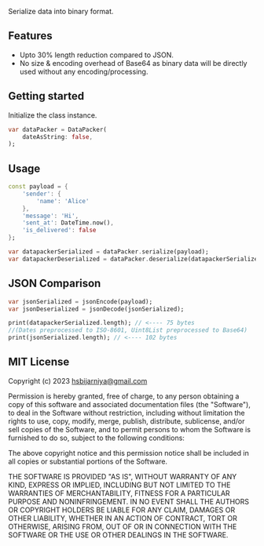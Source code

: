 Serialize data into binary format.

## Features

+ Upto 30% length reduction compared to JSON.
+ No size & encoding overhead of Base64 as binary data will be directly used without any encoding/processing.

## Getting started

Initialize the class instance.

```dart
var dataPacker = DataPacker(
    dateAsString: false,
);
```

## Usage

```dart
const payload = {
    'sender': {
        'name': 'Alice'
    },
    'message': 'Hi',
    'sent_at': DateTime.now(),
    'is_delivered': false
};

var datapackerSerialized = dataPacker.serialize(payload);
var datapackerDeserialized = dataPacker.deserialize(datapackerSerialized);
```

## JSON Comparison

```dart
var jsonSerialized = jsonEncode(payload);
var jsonDeserialized = jsonDecode(jsonSerialized);

print(datapackerSerialized.length); // <---- 75 bytes
//(Dates preprocessed to ISO-8601, Uint8List preprocessed to Base64)
print(jsonSerialized.length); // <---- 102 bytes
```

## MIT License

Copyright (c) 2023 hsbijarniya@gmail.com

Permission is hereby granted, free of charge, to any person obtaining a copy
of this software and associated documentation files (the "Software"), to deal
in the Software without restriction, including without limitation the rights
to use, copy, modify, merge, publish, distribute, sublicense, and/or sell
copies of the Software, and to permit persons to whom the Software is
furnished to do so, subject to the following conditions:

The above copyright notice and this permission notice shall be included in all
copies or substantial portions of the Software.

THE SOFTWARE IS PROVIDED "AS IS", WITHOUT WARRANTY OF ANY KIND, EXPRESS OR
IMPLIED, INCLUDING BUT NOT LIMITED TO THE WARRANTIES OF MERCHANTABILITY,
FITNESS FOR A PARTICULAR PURPOSE AND NONINFRINGEMENT. IN NO EVENT SHALL THE
AUTHORS OR COPYRIGHT HOLDERS BE LIABLE FOR ANY CLAIM, DAMAGES OR OTHER
LIABILITY, WHETHER IN AN ACTION OF CONTRACT, TORT OR OTHERWISE, ARISING FROM,
OUT OF OR IN CONNECTION WITH THE SOFTWARE OR THE USE OR OTHER DEALINGS IN THE SOFTWARE.

